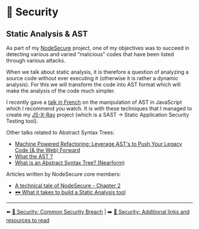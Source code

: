 # 🔐 Security

## Static Analysis & AST

As part of my [NodeSecure](https://github.com/NodeSecure/cli) project, one of my objectives was to succeed in detecting various and varied “malicious” codes that have been listed through various attacks.

When we talk about static analysis, it is therefore a question of analyzing a source code without ever executing it (otherwise it is rather a dynamic analysis). For this we will transform the code into AST format which will make the analysis of the code much simpler.

I recently gave a [talk in French](https://www.youtube.com/watch?v=zSYrEbggqWA&feature=youtu.be) on the manipulation of AST in JavaScript which I recommend you watch. It is with these techniques that I managed to create my [JS-X-Ray](https://github.com/fraxken/js-x-ray) project (which is a SAST -> Static Application Security Testing tool).

Other talks related to Abstract Syntax Trees:

- [Machine Powered Refactoring: Leverage AST's to Push Your Legacy Code (& the Web) Forward](https://www.youtube.com/watch?v=s8g_cBfm9d0&list=PLfMzBWSH11xaZvhv1X5Fq1H-oMdnAtG6k&index=2)
- [What the AST ?](https://www.youtube.com/watch?v=BtD2OrlLBhI&list=PLyspMSh4XhLP-mqulUMcaqTbLo-ZJxSX5&index=36)
- [What is an Abstract Syntax Tree? (Nearform)](https://www.nearform.com/blog/what-is-an-abstract-syntax-tree/)

Articles written by NodeSecure core members:

- [A technical tale of NodeSecure - Chapter 2](https://dev.to/nodesecure/a-technical-tale-of-nodesecure-chapter-2-2p17)
- [🕶 What it takes to build a Static Analysis tool](https://dev.to/antoinecoulon/what-it-takes-to-build-a-static-analysis-tool-4p40)

---

⬅️ [🔐 Security: Common Security Breach](./5-common-breach.md) |
➡️ [🔐 Security: Additional links and resources to read](./7-link-resources.md)
